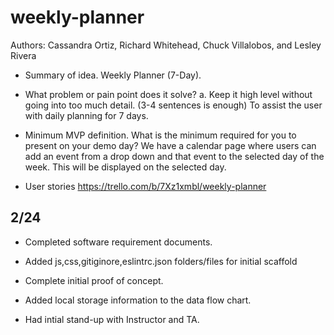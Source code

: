 # weekly-planner
Authors: Cassandra Ortiz, Richard Whitehead, Chuck Villalobos, and Lesley Rivera

- Summary of idea.
Weekly Planner (7-Day).
- What problem or pain point does it solve? a. Keep it high level without going into too much detail. (3-4 sentences is enough)
To assist the user with daily planning for 7 days.
- Minimum MVP definition.
What is the minimum required for you to present on your demo day?
We have a calendar page where users can add an event from a drop down and that event to the selected day of the week. This will be displayed on the selected day.

- User stories https://trello.com/b/7Xz1xmbl/weekly-planner

## 2/24

- Completed software requirement documents. 

- Added js,css,gitiginore,eslintrc.json folders/files for initial scaffold

- Complete initial proof of concept.

- Added local storage information to the data flow chart.

- Had intial stand-up with Instructor and TA.